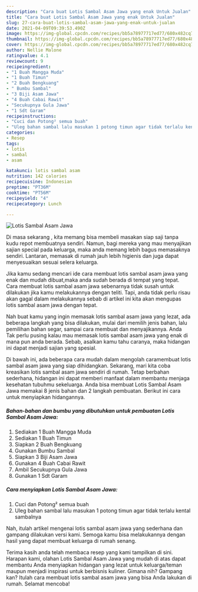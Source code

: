 ```yaml
---
description: "Cara buat Lotis Sambal Asam Jawa yang enak Untuk Jualan"
title: "Cara buat Lotis Sambal Asam Jawa yang enak Untuk Jualan"
slug: 27-cara-buat-lotis-sambal-asam-jawa-yang-enak-untuk-jualan
date: 2021-04-09T09:39:53.490Z
image: https://img-global.cpcdn.com/recipes/bb5a78977717ed77/680x482cq70/lotis-sambal-asam-jawa-foto-resep-utama.jpg
thumbnail: https://img-global.cpcdn.com/recipes/bb5a78977717ed77/680x482cq70/lotis-sambal-asam-jawa-foto-resep-utama.jpg
cover: https://img-global.cpcdn.com/recipes/bb5a78977717ed77/680x482cq70/lotis-sambal-asam-jawa-foto-resep-utama.jpg
author: Nellie Malone
ratingvalue: 4.1
reviewcount: 9
recipeingredient:
- "1 Buah Mangga Muda"
- "1 Buah Timun"
- "2 Buah Bengkuang"
- " Bumbu Sambal"
- "3 Biji Asam Jawa"
- "4 Buah Cabai Rawit"
- "Secukupnya Gula Jawa"
- "1 Sdt Garam"
recipeinstructions:
- "Cuci dan Potong² semua buah"
- "Uleg bahan sambal lalu masukan 1 potong timun agar tidak terlalu kental sambalnya"
categories:
- Resep
tags:
- lotis
- sambal
- asam

katakunci: lotis sambal asam 
nutrition: 142 calories
recipecuisine: Indonesian
preptime: "PT36M"
cooktime: "PT56M"
recipeyield: "4"
recipecategory: Lunch

---
```



![Lotis Sambal Asam Jawa](https://img-global.cpcdn.com/recipes/bb5a78977717ed77/680x482cq70/lotis-sambal-asam-jawa-foto-resep-utama.jpg)

Di masa  sekarang , kita memang bisa membeli masakan siap saji tanpa kudu repot membuatnya sendiri. Namun, bagi mereka yang mau menyajikan sajian special pada keluarga, maka anda memang lebih bagus memasaknya sendiri. Lantaran, memasak di rumah jauh lebih higienis dan juga dapat menyesuaikan sesuai selera keluarga.

Jika kamu sedang mencari ide cara membuat lotis sambal asam jawa yang enak dan mudah dibuat,maka anda sudah berada di tempat yang tepat. Cara membuat lotis sambal asam jawa  sebenarnya tidak susah untuk dilakukan jika kamu melakukannya dengan teliti. Tapi, anda tidak perlu risau akan gagal dalam melakukannya 
sebab di artikel ini kita akan mengupas lotis sambal asam jawa dengan tepat.  



Nah buat kamu yang ingin memasak lotis sambal asam jawa yang lezat, ada beberapa langkah yang bisa dilakukan, mulai dari memilih jenis bahan, lalu pemilihan bahan segar, sampai cara membuat dan menyajikannya. Anda Tak perlu pusing kalau mau memasak lotis sambal asam jawa yang enak di mana pun anda berada. Sebab, asalkan kamu  tahu caranya, maka hidangan ini dapat menjadi sajian yang spesial.

Di bawah ini, ada beberapa cara mudah dalam mengolah caramembuat lotis sambal asam jawa yang siap dihidangkan. Sekarang, mari kita coba kreasikan lotis sambal asam jawa sendiri di rumah. Tetap berbahan sederhana, hidangan ini dapat memberi manfaat dalam membantu menjaga kesehatan tubuhmu sekeluarga. Anda bisa membuat Lotis Sambal Asam Jawa memakai 8 jenis bahan dan 2 langkah pembuatan. Berikut ini cara untuk menyiapkan hidangannya.

<!--inarticleads1-->

##### Bahan-bahan dan bumbu yang dibutuhkan untuk pembuatan Lotis Sambal Asam Jawa:

1. Sediakan 1 Buah Mangga Muda
1. Sediakan 1 Buah Timun
1. Siapkan 2 Buah Bengkuang
1. Gunakan  Bumbu Sambal
1. Siapkan 3 Biji Asam Jawa
1. Gunakan 4 Buah Cabai Rawit
1. Ambil Secukupnya Gula Jawa
1. Gunakan 1 Sdt Garam




<!--inarticleads2-->

##### Cara menyiapkan Lotis Sambal Asam Jawa:

1. Cuci dan Potong² semua buah
1. Uleg bahan sambal lalu masukan 1 potong timun agar tidak terlalu kental sambalnya




Nah, itulah artikel mengenai  lotis sambal asam jawa  yang sederhana dan gampang dilakukan versi kami. Semoga kamu bisa melakukannya dengan hasil yang dapat membuat keluarga di rumah senang. 

Terima kasih anda telah membaca resep yang kami tampilkan di sini. Harapan kami, olahan  Lotis Sambal Asam Jawa yang mudah di atas dapat membantu Anda menyiapkan hidangan yang lezat untuk keluarga/teman maupun menjadi inspirasi untuk berbisnis kuliner. Gimana nih? Gampang kan? Itulah cara membuat lotis sambal asam jawa yang bisa Anda lakukan di rumah. Selamat mencoba!

